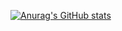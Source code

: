 [![Anurag's GitHub stats](https://github-readme-stats.vercel.app/api?username=Chi-Ruei&hide=stars&theme=midnight-purple)](https://github.com/anuraghazra/github-readme-stats)
